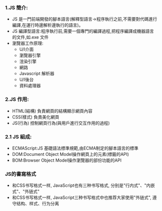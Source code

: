 ### 1.JS 簡介:
- JS 是一門前端開發的腳本語言(解釋型語言->程序執行之前,不需要對代碼進行編譯,在運行時邊解析邊執行的語言)。
- JS 編譯型語言:程序執行前,需要一個專門的編譯過程,把程序編譯成機器語言的文件,如.exe 文件
- 瀏覽器工作原理:
  + U/I介面
  + 瀏覽器引擎
  + 渲染引擎
  + 網路
  + Javascript 解析器
  + U/I後台
  + 資料處理器

### 2.JS 作用:
- HTML(結構) 負責網頁的結構顯示網頁內容
- CSS(樣式) 負責美化網頁
- JS(行為) 控制網頁行為(與用戶進行交互作用的過程)

### 2.1 JS 組成:
- ECMAScript:JS 基礎語法標準規範,由ECMA制定的腳本語言的標準
- DOM:Document Object Model操作網頁上的元素(標籤的API)
- BOM:Browser Object Model操作瀏覽器的部份功能的API

### JS的書寫格式
- 和CSS书写格式一样, JavaScript也有三种书写格式, 分别是"行内式"、"内嵌式"、"外链式"
- 和CSS书写格式一样, JavaScript三种书写格式中也推荐大家使用"外链式", 遵守结构、样式、行为分离



